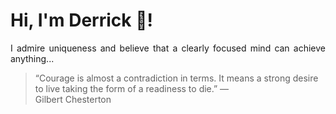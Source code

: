 # Hi, I'm Derrick 👋!
<p align="justify">I admire uniqueness and believe that a clearly focused mind can achieve anything...</p> 
<!-- #quote-start -->
<blockquote>&ldquo;Courage is almost a contradiction in terms. It means a strong desire to live taking the form of a readiness to die.&rdquo; &mdash; <footer>Gilbert Chesterton</footer></blockquote>
<!-- #quote-end -->
